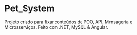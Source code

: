 # Pet_System
Projeto criado para fixar conteúdos de POO, API, Mensageria e Microsserviços.
Feito com .NET, MySQL & Angular.
